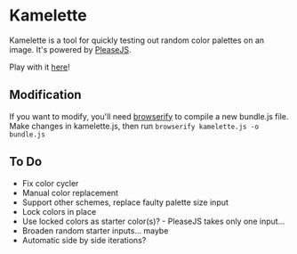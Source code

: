 # Kamelette

Kamelette is a tool for quickly testing out random color palettes on an image. It's powered by [PleaseJS](https://github.com/Fooidge/PleaseJS).

Play with it [here](https://selkkie.github.io/kamelette/)!

## Modification
If you want to modify, you'll need [browserify](https://github.com/browserify/browserify) to compile a new bundle.js file. Make changes in kamelette.js, then run `browserify kamelette.js -o bundle.js`

## To Do
* Fix color cycler
* Manual color replacement
* Support other schemes, replace faulty palette size input
* Lock colors in place
* Use locked colors as starter color(s)? - PleaseJS takes only one input...
* Broaden random starter inputs... maybe
* Automatic side by side iterations?
